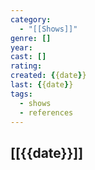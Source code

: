 ```yaml
---
category:
  - "[[Shows]]"
genre: []
year: 
cast: []
rating: 
created: {{date}}
last: {{date}}
tags:
  - shows
  - references
---
```

## [[{{date}}]]

